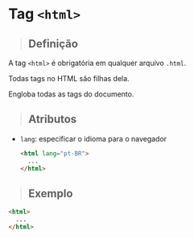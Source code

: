 # Tag `<html>`

> ## **Definição**

A tag `<html>` é obrigatória em qualquer arquivo `.html`.

Todas tags no HTML são filhas dela.

Engloba todas as tags do documento.

> ## **Atributos**

* `lang`: especificar o idioma para o navegador

  ```html
  <html lang="pt-BR">
    ...
  </html>
  ```

> ## **Exemplo**

```html
<html>
  ...
</html>
```